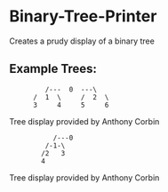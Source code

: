 Binary-Tree-Printer
===================

Creates a prudy display of a binary tree


Example Trees:
--------------
             /---  0  ---\             
          /  1  \     /  2  \          
          3     4     5     6          
Tree display provided by Anthony Corbin

               /---0                   
             /-1-\                     
            /2   3                     
            4                          
Tree display provided by Anthony Corbin